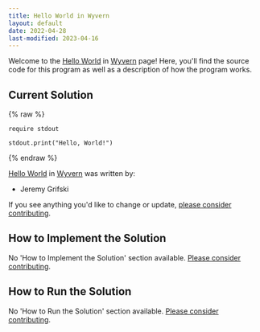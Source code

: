 ```yaml
---
title: Hello World in Wyvern
layout: default
date: 2022-04-28
last-modified: 2023-04-16
---
```


Welcome to the [Hello World](https://sampleprograms.io/projects/hello-world) in [Wyvern](https://sampleprograms.io/languages/wyvern) page! Here, you'll find the source code for this program as well as a description of how the program works.

## Current Solution

{% raw %}

```wyvern
require stdout

stdout.print("Hello, World!")
```

{% endraw %}

[Hello World](https://sampleprograms.io/projects/hello-world) in [Wyvern](https://sampleprograms.io/languages/wyvern) was written by:

- Jeremy Grifski

If you see anything you'd like to change or update, [please consider contributing](https://github.com/TheRenegadeCoder/sample-programs).

## How to Implement the Solution

No 'How to Implement the Solution' section available. [Please consider contributing](https://github.com/TheRenegadeCoder/sample-programs-website).

## How to Run the Solution

No 'How to Run the Solution' section available. [Please consider contributing](https://github.com/TheRenegadeCoder/sample-programs-website).